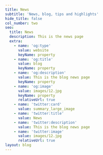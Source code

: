 ```yaml
---
title: News
subtitle: 'News, blog, tips and highlights'
hide_title: false
col_number: two
seo:
  title: News
  description: This is the news page
  extra:
    - name: 'og:type'
      value: website
      keyName: property
    - name: 'og:title'
      value: blog
      keyName: property
    - name: 'og:description'
      value: This is the blog news page
      keyName: property
    - name: 'og:image'
      value: images/12.jpg
      keyName: property
      relativeUrl: true
    - name: 'twitter:card'
      value: summary_large_image
    - name: 'twitter:title'
      value: News
    - name: 'twitter:description'
      value: This is the blog news page
    - name: 'twitter:image'
      value: images/12.jpg
      relativeUrl: true
layout: blog
---
```

